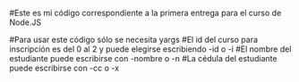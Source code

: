 #Este es mi código correspondiente a la primera entrega para el curso de Node.JS

#Para usar este código sólo se necesita yargs
#El id del curso para inscripción es del 0 al 2 y puede elegirse escribiendo -id o -i
#El nombre del estudiante puede escribirse con -nombre o -n
#La cédula del estudiante puede escribirse con -cc o -x